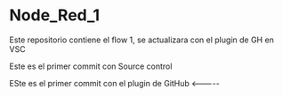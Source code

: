 # Node_Red_1
Este repositorio contiene el flow 1, se actualizara con el plugin de GH en VSC


Este es el primer commit con Source control  

ESte es el primer commit con el plugin de GitHub <-----